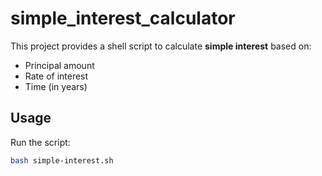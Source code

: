 # simple_interest_calculator

This project provides a shell script to calculate **simple interest** based on:
- Principal amount
- Rate of interest
- Time (in years)

## Usage
Run the script:
```bash
bash simple-interest.sh
